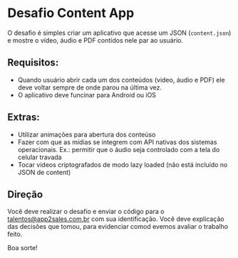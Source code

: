# Desafio Content App

O desafio é simples criar um aplicativo que acesse um JSON (`content.json`) e mostre o vídeo, áudio e PDF contidos nele par ao usuário.

## Requisitos:
- Quando usuário abrir cada um dos conteúdos (video, áudio e PDF) ele deve voltar sempre de onde parou na última vez.
- O aplicativo deve funcinar para Android ou iOS

## Extras:
- Utilizar animações para abertura dos conteúso
- Fazer com que as mídias se integrem com API nativas dos sistemas operacionais. Ex.: permitir que o áudio seja controlado com a tela do celular travada
- Tocar vídeos criptografados de modo lazy loaded (não está incluído no JSON de content)

## Direção
Você deve realizar o desafio e enviar o código para o talentos@app2sales.com.br com sua identificação.
Você deve explicação das decisões que tomou, para evidenciar comod evemos avaliar o trabalho feito.

Boa sorte!
